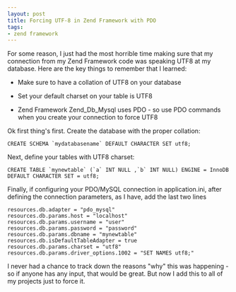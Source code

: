 ```yaml
---
layout: post
title: Forcing UTF-8 in Zend Framework with PDO
tags:
- zend framework
---
```

For some reason, I just had the most horrible time making sure that my connection from my Zend Framework code was speaking UTF8 at my database.  Here are the key things to remember that I learned:

  * Make sure to have a collation of UTF8 on your database

  * Set your default charset on your table is UTF8

  * Zend Framework Zend_Db_Mysql uses PDO - so use PDO commands when you create your connection to force UTF8

Ok first thing's first.  Create the database with the proper collation:
    
    CREATE SCHEMA `mydatabasename` DEFAULT CHARACTER SET utf8;

Next, define your tables with UTF8 charset:
    
    CREATE TABLE `mynewtable` (`a` INT NULL ,`b` INT NULL) ENGINE = InnoDB DEFAULT CHARACTER SET = utf8;

Finally, if configuring your PDO/MySQL connection in application.ini, after defining the connection parameters, as I have, add the last two lines
    
    resources.db.adapter = "pdo_mysql"
    resources.db.params.host = "localhost"
    resources.db.params.username = "user"
    resources.db.params.password = "password"
    resources.db.params.dbname = "mynewtable"
    resources.db.isDefaultTableAdapter = true
    resources.db.params.charset = "utf8"
    resources.db.params.driver_options.1002 = "SET NAMES utf8;"
    
I never had a chance to track down the reasons "why" this was happening - so if anyone has any input, that would be great.  But now I add this to all of my projects just to force it.
